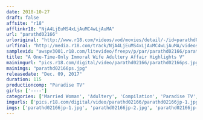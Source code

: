 ```yaml
---
date: 2018-10-27
draft: false
affsite: "r18"
afflinkr18: "NjA4LjEuMS4xLjAuMC4wLjAuMA"
url: "parathd02166"
urloriginal: "http://www.r18.com/videos/vod/movies/detail/-/id=parathd02166"
urlfinal: "http://media.r18.com/track/NjA4LjEuMS4xLjAuMC4wLjAuMA/videos/vod/movies/detail/-/id=parathd02166"
samplevid: "awspv3001.r18.com/litevideo/freepv/p/par/parathd02166/parathd02166_dmb_w.mp4"
title: "A One-Time-Only Immoral Wife Adultery Affair Highlights V"
mainimgurl: "pics.r18.com/digital/video/parathd02166/parathd02166ps.jpg"
mainimgs: "parathd02166ps.jpg"
releasedate: "Dec. 09, 2017"
duration: 115
productioncomp: "Paradise TV"
girls: ['----']
categories: ['Married Woman', 'Adultery', 'Compilation', 'Paradise TV', 'Hi-Def']
imgurls: ['pics.r18.com/digital/video/parathd02166/parathd02166jp-1.jpg', 'pics.r18.com/digital/video/parathd02166/parathd02166jp-2.jpg', 'pics.r18.com/digital/video/parathd02166/parathd02166jp-3.jpg', 'pics.r18.com/digital/video/parathd02166/parathd02166jp-4.jpg', 'pics.r18.com/digital/video/parathd02166/parathd02166jp-5.jpg', 'pics.r18.com/digital/video/parathd02166/parathd02166jp-6.jpg', 'pics.r18.com/digital/video/parathd02166/parathd02166jp-7.jpg', 'pics.r18.com/digital/video/parathd02166/parathd02166jp-8.jpg', 'pics.r18.com/digital/video/parathd02166/parathd02166jp-9.jpg', 'pics.r18.com/digital/video/parathd02166/parathd02166jp-10.jpg', 'pics.r18.com/digital/video/parathd02166/parathd02166jp-11.jpg', 'pics.r18.com/digital/video/parathd02166/parathd02166jp-12.jpg', 'pics.r18.com/digital/video/parathd02166/parathd02166jp-13.jpg', 'pics.r18.com/digital/video/parathd02166/parathd02166jp-14.jpg', 'pics.r18.com/digital/video/parathd02166/parathd02166jp-15.jpg', 'pics.r18.com/digital/video/parathd02166/parathd02166jp-16.jpg', 'pics.r18.com/digital/video/parathd02166/parathd02166jp-17.jpg', 'pics.r18.com/digital/video/parathd02166/parathd02166jp-18.jpg', 'pics.r18.com/digital/video/parathd02166/parathd02166jp-19.jpg', 'pics.r18.com/digital/video/parathd02166/parathd02166jp-20.jpg']
imgs: ['parathd02166jp-1.jpg', 'parathd02166jp-2.jpg', 'parathd02166jp-3.jpg', 'parathd02166jp-4.jpg', 'parathd02166jp-5.jpg', 'parathd02166jp-6.jpg', 'parathd02166jp-7.jpg', 'parathd02166jp-8.jpg', 'parathd02166jp-9.jpg', 'parathd02166jp-10.jpg', 'parathd02166jp-11.jpg', 'parathd02166jp-12.jpg', 'parathd02166jp-13.jpg', 'parathd02166jp-14.jpg', 'parathd02166jp-15.jpg', 'parathd02166jp-16.jpg', 'parathd02166jp-17.jpg', 'parathd02166jp-18.jpg', 'parathd02166jp-19.jpg', 'parathd02166jp-20.jpg']
---
```

